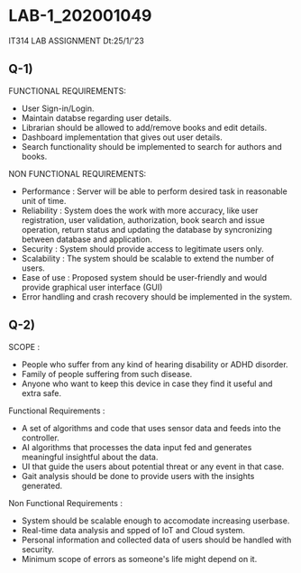 # LAB-1_202001049
IT314 LAB ASSIGNMENT Dt:25/1/'23

## Q-1) 
FUNCTIONAL REQUIREMENTS:

* User Sign-in/Login.
* Maintain databse regarding user details.
* Librarian should be allowed to add/remove books and edit details.
* Dashboard implementation that gives out user details.
* Search functionality should be implemented to search for authors and books.

NON FUNCTIONAL REQUIREMENTS:

* Performance : Server will be able to perform desired task in reasonable unit of time.
* Reliability : System does the work with more accuracy, like user registration, user validation, authorization, book search and issue operation, return status and updating the database by syncronizing between database and application.
* Security : System should provide access to legitimate users only.
* Scalability : The system should be scalable to extend the number of users.
* Ease of use : Proposed system should be user-friendly and would provide graphical user interface (GUI)
* Error handling and crash recovery should be implemented in the system.

## Q-2) 

 SCOPE :
 - People who suffer from any kind of hearing disability or ADHD disorder.
 - Family of people suffering from such disease.
 - Anyone who want to keep this device in case they find it useful and extra safe.
 
  Functional Requirements :
 - A set of algorithms and code that uses sensor data and feeds into the controller.
 - AI algorithms that processes the data input fed and generates meaningful insightful about the data.
 - UI that guide the users about potential threat or any event in that case.
 - Gait analysis should be done to provide users with the insights generated.
   
  Non Functional Requirements :
 -  System should be scalable enough to accomodate increasing userbase.
 -  Real-time data analysis and spped of IoT and Cloud system.
 -  Personal information and collected data of users should be handled with security.
 -  Minimum scope of errors as someone's life might depend on it.
